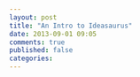 ```yaml
---
layout: post
title: "An Intro to Ideasaurus"
date: 2013-09-01 09:05
comments: true
published: false
categories: 
---
```

